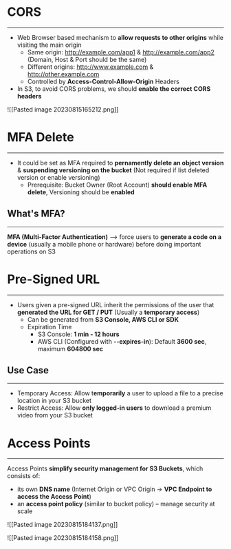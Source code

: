 # CORS
---

* Web Browser based mechanism to **allow requests to other origins** while visiting the main origin
	* Same origin: http://example.com/app1 & http://example.com/app2 (Domain, Host & Port should be the same)
	* Different origins: http://www.example.com & http://other.example.com
	* Controlled by **Access-Control-Allow-Origin** Headers
* In S3, to avoid CORS problems, we should **enable the correct CORS headers**

![[Pasted image 20230815165212.png]]

# MFA Delete
---

* It could be set as MFA required to **pernamently delete an object version** & **suspending versioning on the bucket** (Not required if list deleted version or enable versioning)
	* Prerequisite: Bucket Owner (Root Account) **should enable MFA delete**, Versioning should be **enabled**
## What's MFA?
---

**MFA (Multi-Factor Authentication)** –> force users to **generate a code on a device** (usually a mobile phone or hardware) before doing important operations on S3

# Pre-Signed URL
---

* Users given a pre-signed URL inherit the permissions of the user that **generated the URL for GET / PUT** (Usually a **temporary access**)
	* Can be generated from **S3 Console, AWS CLI or SDK**
	* Expiration Time
		* S3 Console: **1 min - 12 hours**
		* AWS CLI (Configured with **--expires-in**): Default **3600 sec**, maximum **604800 sec**

## Use Case
---

* Temporary Access: Allow t**emporarily** a user to upload a file to a precise location in your S3 bucket
* Restrict Access: Allow **only logged-in users** to download a premium video from your S3 bucket

# Access Points
---

Access Points **simplify security management for S3 Buckets**, which consists of:
* its own **DNS name** (Internet Origin or VPC Origin -> **VPC Endpoint to access the Access Point**)
* an **access point policy** (similar to bucket policy) – manage security at scale

![[Pasted image 20230815184137.png]]

![[Pasted image 20230815184158.png]]
